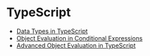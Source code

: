 # TypeScript

* [Data Types in TypeScript](https://donny-nguyen.github.io/2025/03/25/data-types-in-typescript.html)
* [Object Evaluation in Conditional Expressions](https://donny-nguyen.github.io/2025/05/06/object-evaluation-in-conditional-expression.html)
* [Advanced Object Evaluation in TypeScript](https://donny-nguyen.github.io/2025/05/06/advanced-object-evaluation-in-typescript.html)